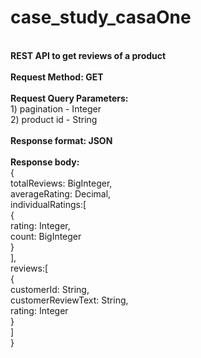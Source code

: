 # case_study_casaOne

 <br/>**REST API to get reviews of a product**<br/>
 <br/>**Request Method: GET**<br/>
 <br/>**Request Query Parameters:**
 <br/> 1) pagination - Integer <br/>2) product id - String<br/>
 <br/>**Response format: JSON**<br/>
 <br/>**Response body:**<br/>
 {<br/>
totalReviews: BigInteger,<br/>
averageRating: Decimal,<br/>
individualRatings:[<br/>{<br/>
rating: Integer,<br/>
count: BigInteger<br/>
}<br/>],<br/>
reviews:[<br/>
{<br/>
customerId: String,<br/>
customerReviewText: String,<br/>
rating: Integer<br/>
}<br/>
]<br/>
}
